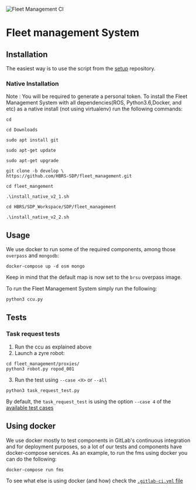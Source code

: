 ![Fleet Management CI](https://github.com/HBRS-SDP/fleet_management/workflows/Fleet%20Management%20CI/badge.svg?branch=develop)

# Fleet management System

## Installation

The easiest way is to use the script from the [setup](https://git.ropod.org/ropod/ccu/setup) repository.

### Native Installation
Note : You will be required to generate a personal token.
To install the Fleet Management System with all dependencies(ROS, Python3.6,Docker, and etc) as a native install (not using virtualenv) run the following commands:
```
cd

cd Downloads

sudo apt install git

sudo apt-get update

sudo apt-get upgrade

git clone -b develop \ 
https://github.com/HBRS-SDP/fleet_management.git

cd fleet_mangement

.\install_native_v2_1.sh

cd HBRS/SDP_Workspace/SDP/fleet_management

.\install_native_v2_2.sh
```
## Usage

We use docker to run some of the required components, among those `overpass` and `mongodb`:

```
docker-compose up -d osm mongo
```

Keep in mind that the default map is now set to the `brsu` overpass image.

To run the Fleet Management System simply run the following:
```
python3 ccu.py
```

## Tests

### Task request tests

 1. Run the ccu as explained above
 2. Launch a zyre robot:  

```
cd fleet_management/proxies/
python3 robot.py ropod_001
```

3. Run the test using `--case <X>` or `--all`
```
python3 task_request_test.py
```

  By default, the `task_request_test` is using the option `--case 4` of the [available test cases](fleet_management/test/fixtures/msgs/task/requests/brsu/test-cases.yaml)

## Using docker

We use docker mostly to test components in GitLab's continuous integration and for deployment purposes, so
a lot of our tests and components have docker-compose services. As an example, to run the fms using docker you can do the following: 

```
docker-compose run fms
```

To see what else is using docker (and how) check the [`.gitlab-ci.yml` file](.gitlab-ci.yml)
